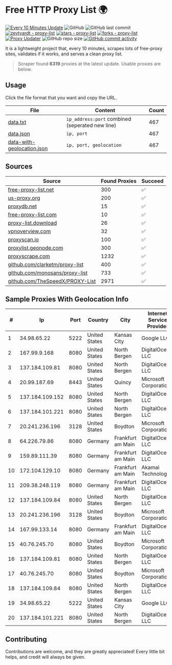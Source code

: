 
# Free HTTP Proxy List 🌍

[![Every 10 Minutes Update](https://github.com/mertguvencli/http-proxy-list/actions/workflows/main.yml/badge.svg?branch=main)](https://github.com/mertguvencli/http-proxy-list/actions/workflows/main.yml)
![GitHub](https://img.shields.io/github/license/mertguvencli/http-proxy-list)
![GitHub last commit](https://img.shields.io/github/last-commit/mertguvencli/http-proxy-list)
[![zevtyardt - proxy-list](https://img.shields.io/static/v1?label=zevtyardt&message=proxy-list&color=blue&logo=github)](https://github.com/zevtyardt/proxy-list "Go to GitHub repo")
[![stars - proxy-list](https://img.shields.io/github/stars/zevtyardt/proxy-list?style=social)](https://github.com/zevtyardt/proxy-list)
[![forks - proxy-list](https://img.shields.io/github/forks/zevtyardt/proxy-list?style=social)](https://github.com/zevtyardt/proxy-list)
[![Proxy Updater](https://github.com/zevtyardt/proxy-list/workflows/Proxy%20Updater/badge.svg)](https://github.com/zevtyardt/proxy-list/actions?query=workflow:"Proxy+Updater")
![GitHub repo size](https://img.shields.io/github/repo-size/zevtyardt/proxy-list)
[![GitHub commit activity](https://img.shields.io/github/commit-activity/m/zevtyardt/proxy-list?logo=commits)](https://github.com/zevtyardt/proxy-list/commits/main)

It is a lightweight project that, every 10 minutes, scrapes lots of free-proxy sites, validates if it works, and serves a clean proxy list.

> Scraper found **6319** proxies at the latest update. Usable proxies are below.

## Usage

Click the file format that you want and copy the URL.

|File|Content|Count|
|----|-------|-----|
|[data.txt](https://raw.githubusercontent.com/mertguvencli/http-proxy-list/main/proxy-list/data.txt)|`ip_address:port` combined (seperated new line)|467|
|[data.json](https://raw.githubusercontent.com/mertguvencli/http-proxy-list/main/proxy-list/data.json)|`ip, port`|467|
|[data-with-geolocation.json](https://raw.githubusercontent.com/mertguvencli/http-proxy-list/main/proxy-list/data-with-geolocation.json)|`ip, port, geolocation`|467|

## Sources

|Source|Found Proxies|Succeed|
|------|-------------|-------|
|[free-proxy-list.net](https://free-proxy-list.net)|300|✅|
|[us-proxy.org](https://www.us-proxy.org)|200|✅|
|[proxydb.net](http://proxydb.net)|15|✅|
|[free-proxy-list.com](https://free-proxy-list.com/?page=&port=&type%5B%5D=http&type%5B%5D=https&up_time=0&search=Search)|10|✅|
|[proxy-list.download](https://www.proxy-list.download/HTTP)|26|✅|
|[vpnoverview.com](https://vpnoverview.com/privacy/anonymous-browsing/free-proxy-servers)|32|✅|
|[proxyscan.io](https://www.proxyscan.io)|100|✅|
|[proxylist.geonode.com](https://proxylist.geonode.com/api/proxy-list?limit=300&page=1&sort_by=lastChecked&sort_type=desc&protocols=http,https)|300|✅|
|[proxyscrape.com](https://api.proxyscrape.com/v2/?request=displayproxies&protocol=http&timeout=10000&country=all&ssl=all&anonymity=all)|1232|✅|
|[github.com/clarketm/proxy-list](https://raw.githubusercontent.com/clarketm/proxy-list/master/proxy-list-raw.txt)|400|✅|
|[github.com/monosans/proxy-list](https://raw.githubusercontent.com/monosans/proxy-list/main/proxies/http.txt)|733|✅|
|[github.com/TheSpeedX/PROXY-List](https://raw.githubusercontent.com/TheSpeedX/PROXY-List/master/http.txt)|2971|✅|


## Sample Proxies With Geolocation Info

|#|Ip|Port|Country|City|Internet Service Provider|
|-|--|----|-------|----|-------------------------|
|1|34.98.65.22|5222|United States|Kansas City|Google LLC|
|2|167.99.9.168|8080|United States|North Bergen|DigitalOcean, LLC|
|3|137.184.109.81|8080|United States|North Bergen|DigitalOcean, LLC|
|4|20.99.187.69|8443|United States|Quincy|Microsoft Corporation|
|5|137.184.109.152|8080|United States|North Bergen|DigitalOcean, LLC|
|6|137.184.101.221|8080|United States|North Bergen|DigitalOcean, LLC|
|7|20.241.236.196|3128|United States|Boydton|Microsoft Corporation|
|8|64.226.79.86|8080|Germany|Frankfurt am Main|DigitalOcean, LLC|
|9|159.89.111.39|8080|Germany|Frankfurt am Main|DigitalOcean, LLC|
|10|172.104.129.10|8080|Germany|Frankfurt am Main|Akamai Technologies|
|11|209.38.248.119|8080|Germany|Frankfurt am Main|DigitalOcean, LLC|
|12|137.184.109.84|8080|United States|North Bergen|DigitalOcean, LLC|
|13|20.241.236.196|3128|United States|Boydton|Microsoft Corporation|
|14|167.99.133.14|8080|Germany|Frankfurt am Main|DigitalOcean, LLC|
|15|40.76.245.70|8080|United States|Boydton|Microsoft Corporation|
|16|137.184.109.81|8080|United States|North Bergen|DigitalOcean, LLC|
|17|40.76.245.70|8080|United States|Boydton|Microsoft Corporation|
|18|137.184.109.84|8080|United States|North Bergen|DigitalOcean, LLC|
|19|34.98.65.22|5222|United States|Kansas City|Google LLC|
|20|137.184.101.221|8080|United States|North Bergen|DigitalOcean, LLC|



## Contributing

Contributions are welcome, and they are greatly appreciated! Every
little bit helps, and credit will always be given.

